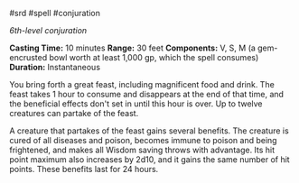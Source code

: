  #srd #spell #conjuration 

*6th-level conjuration*

**Casting Time:** 10 minutes
**Range:** 30 feet
**Components:** V, S, M (a gem-encrusted bowl worth at least 1,000 gp, which the spell consumes)
**Duration:** Instantaneous

You bring forth a great feast, including magnificent food and drink. The feast takes 1 hour to consume and disappears at the end of that time, and the beneficial effects don't set in until this hour is over. Up to twelve creatures can partake of the feast.

A creature that partakes of the feast gains several benefits. The creature is cured of all diseases and poison, becomes immune to poison and being frightened, and makes all Wisdom saving throws with advantage. Its hit point maximum also increases by 2d10, and it gains the same number of hit points. These benefits last for 24 hours.
